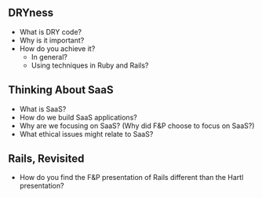 ---
---
DRYness
-------

* What is DRY code?
* Why is it important?
* How do you achieve it?
    * In general?
    * Using techniques in Ruby and Rails?

Thinking About SaaS
-------------------

* What is SaaS?
* How do we build SaaS applications?
* Why are we focusing on SaaS?  (Why did F&P choose to focus on SaaS?)
* What ethical issues might relate to SaaS?

Rails, Revisited
----------------

* How do you find the F&P presentation of Rails different than the Hartl
  presentation?
